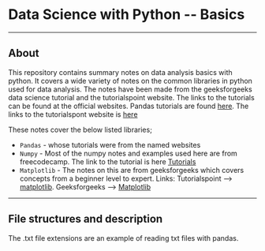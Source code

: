 # Data Science with Python -- Basics
***
## About
This repository contains summary notes on data analysis basics with python. It covers a wide variety of notes on the common libraries in python used for data analysis. The notes have been made from the geeksforgeeks data science tutorial and the tutorialspoint website. The links to the tutorials can be found at the official websites. Pandas tutorials are found <a href = "https://www.geeksforgeeks.org/pandas-tutorial/" target = "_blank">here</a>. The links to the tutorialspont website is <a href ="https://www.tutorialspoint.com/python_pandas/index.htm" target = "_blank" >here</a>

These notes cover the below listed libraries;
* `Pandas` - whose tutorials were from the named websites
* `Numpy` - Most of the numpy notes and examples used here are from freecodecamp. The link to the tutorial is here <a href = "https://www.freecodecamp.org/learn/data-analysis-with-python/" target = "_blank"> Tutorials</a>
* `Matplotlib` - The notes on this are from geeksforgeeks which covers concepts from a beginner level to expert. Links: Tutorialspoint --> <a href="https://www.w3schools.com/python/matplotlib_intro.asp" target = "_target">matplotlib</a>. Geeksforgeeks --> <a href = "https://www.geeksforgeeks.org/matplotlib-tutorial/">Matplotlib</a>
***

## File structures and description
The .txt file extensions are an example of reading txt files with pandas.
